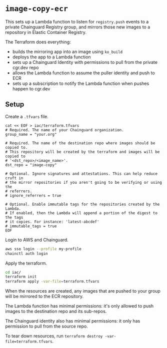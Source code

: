 # `image-copy-ecr`

This sets up a Lambda function to listen for `registry.push` events to a private Chainguard Registry group, and mirrors those new images to a repository in Elastic Container Registry.

The Terraform does everything:

- builds the mirroring app into an image using `ko_build`
- deploys the app to a Lambda function
- sets up a Chainguard Identity with permissions to pull from the private cgr.dev repo
- allows the Lambda function to assume the puller identity and push to ECR
- sets up a subscription to notify the Lambda function when pushes happen to cgr.dev

## Setup

Create a `.tfvars` file.

```
cat << EOF > iac/terraform.tfvars
# Required. The name of your Chainguard organization.
group_name = "your.org"

# Required. The name of the destination repo where images should be copied to.
# This repository will be created by the terraform and images will be copied to
# '<dst_repo>/<image_name>'.
dst_repo = "image-copy"

# Optional. Ignore signatures and attestations. This can help reduce cruft in
# the mirror repositories if you aren't going to be verifying or using the
# referrers.
# ignore_referrers = true

# Optional. Enable immutable tags for the repositories created by the Lambda.
# If enabled, then the Lambda will append a portion of the digest to the tags
# it copies. For instance: 'latest-abcdef'
# immutable_tags = true
EOF
```

Login to AWS and Chainguard.

```sh
aws sso login --profile my-profile
chainctl auth login
```

Apply the terraform.

```sh
cd iac/
terraform init
terraform apply -var-file=terraform.tfvars
```

When the resources are created, any images that are pushed to your group will
be mirrored to the ECR repository.

The Lambda function has minimal permissions: it's only allowed to push images
to the destination repo and its sub-repos.

The Chainguard identity also has minimal permissions: it only has permission to
pull from the source repo.

To tear down resources, run `terraform destroy -var-file=terraform.tfvars`.
